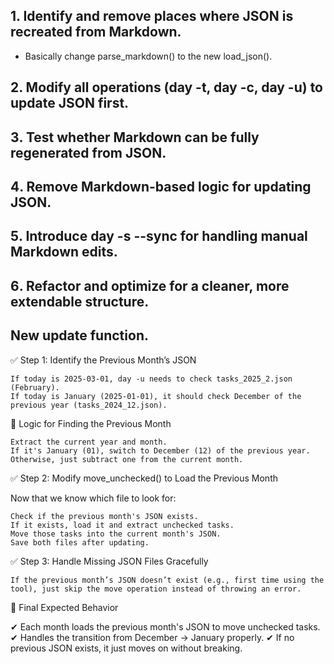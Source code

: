 ## 1. Identify and remove places where JSON is recreated from Markdown.

- Basically change parse_markdown() to the new load_json().

## 2. Modify all operations (day -t, day -c, day -u) to update JSON first.

## 3️. Test whether Markdown can be fully regenerated from JSON.

## 4️. Remove Markdown-based logic for updating JSON.

## 5️. Introduce day -s --sync for handling manual Markdown edits.

## 6️. Refactor and optimize for a cleaner, more extendable structure.

## New update function.

✅ Step 1: Identify the Previous Month’s JSON

    If today is 2025-03-01, day -u needs to check tasks_2025_2.json (February).
    If today is January (2025-01-01), it should check December of the previous year (tasks_2024_12.json).

📌 Logic for Finding the Previous Month

    Extract the current year and month.
    If it's January (01), switch to December (12) of the previous year.
    Otherwise, just subtract one from the current month.

✅ Step 2: Modify move_unchecked() to Load the Previous Month

Now that we know which file to look for:

    Check if the previous month's JSON exists.
    If it exists, load it and extract unchecked tasks.
    Move those tasks into the current month's JSON.
    Save both files after updating.

✅ Step 3: Handle Missing JSON Files Gracefully

    If the previous month’s JSON doesn’t exist (e.g., first time using the tool), just skip the move operation instead of throwing an error.

🚀 Final Expected Behavior

✔ Each month loads the previous month's JSON to move unchecked tasks.
✔ Handles the transition from December → January properly.
✔ If no previous JSON exists, it just moves on without breaking.
